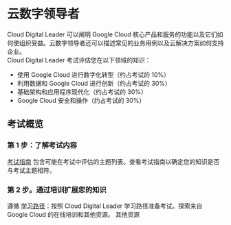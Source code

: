 # 云数字领导者
Cloud Digital Leader 可以阐明 Google Cloud 核心产品和服务的功能以及它们如何使组织受益。云数字领导者还可以描述常见的业务用例以及云解决方案如何支持企业。  
Cloud Digital Leader 考试评估您在以下领域的知识：
* 使用 Google Cloud 进行数字化转型（约占考试的 10%）
* 利用数据和 Google Cloud 进行创新（约占考试的 30%）
* 基础架构和应用程序现代化（约占考试的 30%）
* Google Cloud 安全和操作（约占考试的 30%）

## 考试概览
### 第 1 步：了解考试内容
[考试指南](./CertificationExamGuide.md) 包含可能在考试中评估的主题列表。查看考试指南以确定您的知识是否与考试主题相符。
### 第 2 步。通过培训扩展您的知识
遵循 [学习路径](./LearningPath.md)：按照 Cloud Digital Leader 学习路径准备考试。探索来自 Google Cloud 的在线培训和其他资源。
其他资源
